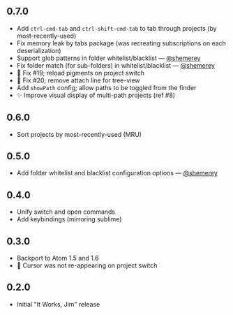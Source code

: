 ## 0.7.0

* Add `ctrl-cmd-tab` and `ctrl-shift-cmd-tab` to tab through projects (by most-recently-used)
* Fix memory leak by tabs package (was recreating subscriptions on each deserialization)
* Support glob patterns in folder whitelist/blacklist — [@shemerey](https://github.com/shemerey)
* Fix folder match (for sub-folders) in whitelist/blacklist — [@shemerey](https://github.com/shemerey)
* :bug: Fix #19; reload pigments on project switch
* :bug: Fix #20; remove attach line for tree-view
* Add `showPath` config; allow paths to be toggled from the finder
* :sparkles: Improve visual display of multi-path projects (ref #8)

## 0.6.0

* Sort projects by most-recently-used (MRU)

## 0.5.0

* Add folder whitelist and blacklist configuration options — [@shemerey](https://github.com/shemerey)

## 0.4.0

* Unify switch and open commands
* Add keybindings (mirroring sublime)

## 0.3.0

* Backport to Atom 1.5 and 1.6
* :bug: Cursor was not re-appearing on project switch

## 0.2.0

* Initial "It Works, Jim" release
